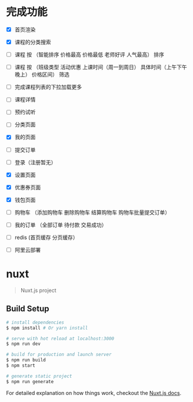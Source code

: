 # 完成功能

- [x] 首页渲染



- [x] 课程的分类搜索



- [ ] 课程 按 （智能排序 价格最高 价格最低 老师好评 人气最高） 排序



- [ ] 课程 按 （班级类型 活动优惠 上课时间（周一到周日） 具体时间（上午下午晚上） 价格区间） 筛选

- [ ] 完成课程列表的下拉加载更多


- [ ] 课程详情



- [ ] 预约试听



- [ ] 分类页面



- [x] 我的页面



- [ ] 提交订单



- [ ] 登录（注册暂无）



- [x] 设置页面



- [x] 优惠券页面



- [x] 钱包页面



- [ ] 购物车 （添加购物车 删除购物车 结算购物车 购物车批量提交订单）



- [ ] 我的订单 （全部订单 待付款 交易成功）



- [ ] redis (首页缓存 分页缓存）



- [ ] 阿里云部署






# nuxt

> Nuxt.js project

## Build Setup

``` bash
# install dependencies
$ npm install # Or yarn install

# serve with hot reload at localhost:3000
$ npm run dev

# build for production and launch server
$ npm run build
$ npm start

# generate static project
$ npm run generate
```

For detailed explanation on how things work, checkout the [Nuxt.js docs](https://github.com/nuxt/nuxt.js).
